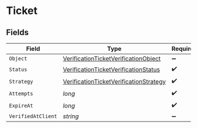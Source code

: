 # Ticket


## Fields

| Field                                                                                                       | Type                                                                                                        | Required                                                                                                    | Description                                                                                                 |
| ----------------------------------------------------------------------------------------------------------- | ----------------------------------------------------------------------------------------------------------- | ----------------------------------------------------------------------------------------------------------- | ----------------------------------------------------------------------------------------------------------- |
| `Object`                                                                                                    | [VerificationTicketVerificationObject](../../Models/Components/VerificationTicketVerificationObject.md)     | :heavy_minus_sign:                                                                                          | N/A                                                                                                         |
| `Status`                                                                                                    | [VerificationTicketVerificationStatus](../../Models/Components/VerificationTicketVerificationStatus.md)     | :heavy_check_mark:                                                                                          | N/A                                                                                                         |
| `Strategy`                                                                                                  | [VerificationTicketVerificationStrategy](../../Models/Components/VerificationTicketVerificationStrategy.md) | :heavy_check_mark:                                                                                          | N/A                                                                                                         |
| `Attempts`                                                                                                  | *long*                                                                                                      | :heavy_check_mark:                                                                                          | N/A                                                                                                         |
| `ExpireAt`                                                                                                  | *long*                                                                                                      | :heavy_check_mark:                                                                                          | N/A                                                                                                         |
| `VerifiedAtClient`                                                                                          | *string*                                                                                                    | :heavy_minus_sign:                                                                                          | N/A                                                                                                         |